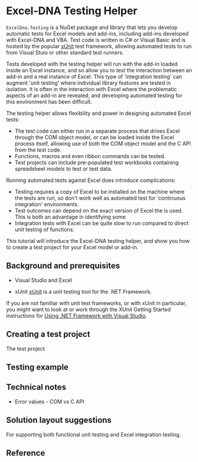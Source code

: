# Excel-DNA Testing Helper

`ExcelDna.Testing` is a NuGet package and library that lets you develop automatic tests for Excel models and add-ins, including add-ins developed with Excel-DNA and VBA. Test code is written in C# or Visual Basic and is hosted by the popular [xUnit](https://xunit.net/) test framework, allowing automated tests to run from Visual Stuio or other standard test runners.

Tests developed with the testing helper will run with the add-in loaded inside an Excel instance, and so allow you to test the interaction between an add-in and a real instance of Excel. This type of 'integration testing' can augment 'unit testing' where individual library features are tested in isolation. It is often in the interaction with Excel where the problematic aspects of an add-in are revealed, and developing automated testing for this environment has been difficult.

The testing helper allows flexibility and power in designing automated Excel tests:
* The test code can either run in a separate process that drives Excel through the COM object model, or can be loaded inside the Excel process itself, allowing use of both the COM object model and the C API from the test code.
* Functions, macros and even ribbon commands can be tested.
* Test projects can include pre-populated test workbooks containing spreadsheet models to test or test data.

Running automated tests against Excel does introduce complications:
* Testing requires a copy of Excel to be installed on the machine where the tests are run, so don't work well as automated test for 'continuous integration' environments.
* Test outcomes can depend on the exact version of Excel the is used. This is both an advantage in identifying some 
* Integration tests with Excel can be quite slow to run compared to direct unit testing of functions.

This tutorial will introduce the Excel-DNA testing helper, and show you how to create a test project for your Excel model or add-in.

## Background and prerequisites
* Visual Studio and Excel


* xUnit
[xUnit](https://xunit.net/) is a unit testing tool for the .NET Framework. 

If you are not familiar with unit test frameworks, or with xUnit in particular, you might want to look at or work through the XUnit Getting Started instructions for 
[Using .NET Framework with Visual Studio](https://xunit.net/docs/getting-started/netfx/visual-studio).




## Creating a test project
The test project 

## Testing example

## Technical notes
* Error values - COM vs C API

## Solution layout suggestions

For supporting both functional unit testing and Excel integration testing.

## Reference
